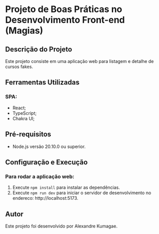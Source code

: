 # Projeto de Boas Práticas no Desenvolvimento Front-end (Magias)

## Descrição do Projeto

Este projeto consiste em uma aplicação web para listagem e detalhe de cursos fakes.

## Ferramentas Utilizadas

### SPA:
- React;
- TypeScript;
- Chakra UI;

## Pré-requisitos

- Node.js versão 20.10.0 ou superior.

## Configuração e Execução

### Para rodar a aplicação web:

1. Execute `npm install` para instalar as dependências.
2. Execute `npm run dev` para iniciar o servidor de desenvolvimento no endereco: http://localhost:5173.

## Autor

Este projeto foi desenvolvido por Alexandre Kumagae.
